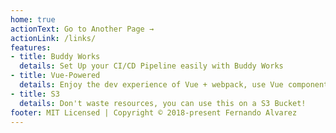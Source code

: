 ```yaml
---
home: true
actionText: Go to Another Page →
actionLink: /links/
features:
- title: Buddy Works
  details: Set Up your CI/CD Pipeline easily with Buddy Works
- title: Vue-Powered
  details: Enjoy the dev experience of Vue + webpack, use Vue components in markdown, and develop custom themes with Vue.
- title: S3
  details: Don't waste resources, you can use this on a S3 Bucket!
footer: MIT Licensed | Copyright © 2018-present Fernando Alvarez
---
```

